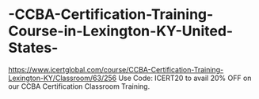 # -CCBA-Certification-Training-Course-in-Lexington-KY-United-States-
https://www.icertglobal.com/course/CCBA-Certification-Training-Lexington-KY/Classroom/63/256                   Use Code: ICERT20 to avail 20% OFF on our CCBA Certification Classroom Training.
